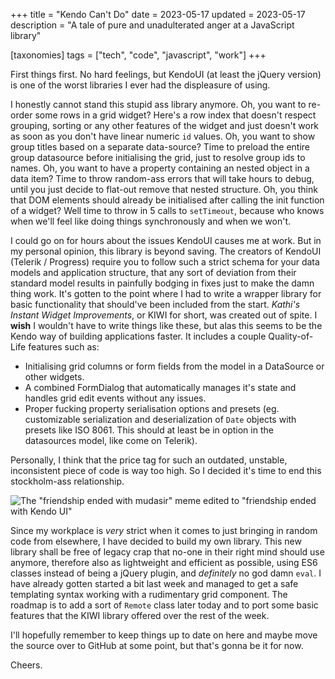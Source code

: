 +++
title = "Kendo Can't Do"
date = 2023-05-17
updated = 2023-05-17
description = "A tale of pure and unadulterated anger at a JavaScript library"

[taxonomies]
tags = ["tech", "code", "javascript", "work"]
+++

First things first. No hard feelings, but KendoUI (at least the jQuery version) is one of the worst libraries I ever had the displeasure of using.

I honestly cannot stand this stupid ass library anymore.
Oh, you want to re-order some rows in a grid widget?
Here's a row index that doesn't respect grouping, sorting or any other features of the widget and just doesn't work as soon as you don't have linear numeric `id` values.
Oh, you want to show group titles based on a separate data-source?
Time to preload the entire group datasource before initialising the grid, just to resolve group ids to names.
Oh, you want to have a property containing an nested object in a data item?
Time to throw random-ass errors that will take hours to debug, until you just decide to flat-out remove that nested structure.
Oh, you think that DOM elements should already be initialised after calling the init function of a widget?
Well time to throw in 5 calls to `setTimeout`, because who knows when we'll feel like doing things synchronously and when we won't.

I could go on for hours about the issues KendoUI causes me at work.
But in my personal opinion, this library is beyond saving.
The creators of KendoUI (Telerik / Progress) require you to follow such a strict schema for your data models and application structure, that any sort of deviation from their standard model results in painfully bodging in fixes just to make the damn thing work.
It's gotten to the point where I had to write a wrapper library for basic functionality that should've been included from the start.
*Kathi's Instant Widget Improvements*, or KIWI for short, was created out of spite.
I **wish** I wouldn't have to write things like these, but alas this seems to be the Kendo way of building applications faster.
It includes a couple Quality-of-Life features such as:

* Initialising grid columns or form fields from the model in a DataSource or other widgets.
* A combined FormDialog that automatically manages it's state and handles grid edit events without any issues.
* Proper fucking property serialisation options and presets (eg. customizable serialization and deserialization of `Date` objects with presets like ISO 8061. This should at least be in option in the datasources model, like come on Telerik).

Personally, I think that the price tag for such an outdated, unstable, inconsistent piece of code is way too high. So I decided it's time to end this stockholm-ass relationship.

![The "friendship ended with mudasir" meme edited to "friendship ended with Kendo UI"](/img/blog/friendship-ended-with-kendoui.webp)

Since my workplace is *very* strict when it comes to just bringing in random code from elsewhere, I have decided to build my own library.
This new library shall be free of legacy crap that no-one in their right mind should use anymore, therefore also as lightweight and efficient as possible, using ES6 classes instead of being a jQuery plugin, and *definitely* no god damn `eval`.
I have already gotten started a bit last week and managed to get a safe templating syntax working with a rudimentary grid component.
The roadmap is to add a sort of `Remote` class later today and to port some basic features that the KIWI library offered over the rest of the week.

I'll hopefully remember to keep things up to date on here and maybe move the source over to GitHub at some point, but that's gonna be it for now.

Cheers.
